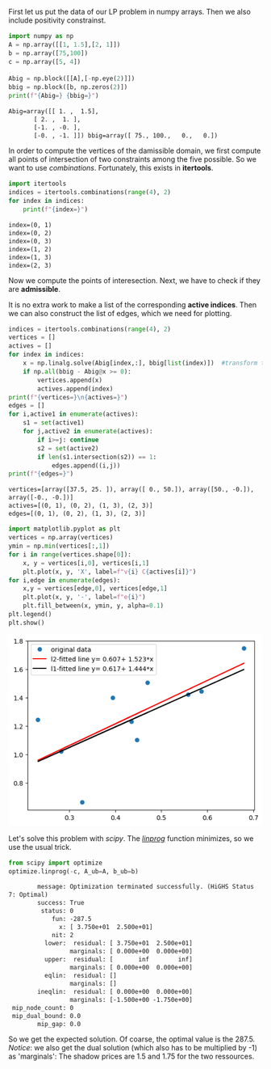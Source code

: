 First let us put the data of our LP problem in numpy arrays.
Then we also include positivity constrainst.


```python
import numpy as np
A = np.array([[1, 1.5],[2, 1]])
b = np.array([75,100])
c = np.array([5, 4])

Abig = np.block([[A],[-np.eye(2)]])
bbig = np.block([b, np.zeros(2)])
print(f"{Abig=} {bbig=}")
```

    Abig=array([[ 1. ,  1.5],
           [ 2. ,  1. ],
           [-1. , -0. ],
           [-0. , -1. ]]) bbig=array([ 75., 100.,   0.,   0.])


In order to compute the vertices of the damissible domain, we first compute all points of intersection of two constraints among the five possible. So we want to use *combinations*. Fortunately, this exists in **itertools**.


```python
import itertools
indices = itertools.combinations(range(4), 2)
for index in indices:
    print(f"{index=}")
```

    index=(0, 1)
    index=(0, 2)
    index=(0, 3)
    index=(1, 2)
    index=(1, 3)
    index=(2, 3)


Now we compute the points of interesection. Next, we have to check if they are **admissible**.

It is no extra work to make a list of the corresponding **active indices**. Then we can also construct the list of edges, which we need for plotting.


```python
indices = itertools.combinations(range(4), 2)
vertices = []
actives = []
for index in indices:
    x = np.linalg.solve(Abig[index,:], bbig[list(index)])  #transform tuple to list, one-dim np.array doesn't like tuple for fancy indexing
    if np.all(bbig - Abig@x >= 0): 
        vertices.append(x)
        actives.append(index)
print(f"{vertices=}\n{actives=}")
edges = []
for i,active1 in enumerate(actives):
    s1 = set(active1)
    for j,active2 in enumerate(actives):
        if i>=j: continue
        s2 = set(active2)
        if len(s1.intersection(s2)) == 1:
            edges.append((i,j))
print(f"{edges=}")
```

    vertices=[array([37.5, 25. ]), array([ 0., 50.]), array([50., -0.]), array([-0., -0.])]
    actives=[(0, 1), (0, 2), (1, 3), (2, 3)]
    edges=[(0, 1), (0, 2), (1, 3), (2, 3)]



```python
import matplotlib.pyplot as plt
vertices = np.array(vertices)
ymin = np.min(vertices[:,1])
for i in range(vertices.shape[0]):
    x, y = vertices[i,0], vertices[i,1]
    plt.plot(x, y, 'X', label=f"v{i} C{actives[i]}")
for i,edge in enumerate(edges):
    x,y = vertices[edge,0], vertices[edge,1]
    plt.plot(x, y, '-', label=f"e{i}")
    plt.fill_between(x, ymin, y, alpha=0.1)
plt.legend()
plt.show()

```


    
![png](output_6_0.png)
    


Let's solve this problem with *scipy*. The  [*linprog*](https://docs.scipy.org/doc/scipy/reference/generated/scipy.optimize.linprog.html) function minimizes, so we use the usual trick.


```python
from scipy import optimize
optimize.linprog(-c, A_ub=A, b_ub=b)
```




            message: Optimization terminated successfully. (HiGHS Status 7: Optimal)
            success: True
             status: 0
                fun: -287.5
                  x: [ 3.750e+01  2.500e+01]
                nit: 2
              lower:  residual: [ 3.750e+01  2.500e+01]
                     marginals: [ 0.000e+00  0.000e+00]
              upper:  residual: [       inf        inf]
                     marginals: [ 0.000e+00  0.000e+00]
              eqlin:  residual: []
                     marginals: []
            ineqlin:  residual: [ 0.000e+00  0.000e+00]
                     marginals: [-1.500e+00 -1.750e+00]
     mip_node_count: 0
     mip_dual_bound: 0.0
            mip_gap: 0.0



So we get the expected solution. Of coarse, the optimal value is the 287.5. *Notice*: we also get the dual solution (which also has to be multiplied by -1) 
as 'marginals':
The shadow prices are 1.5 and 1.75 for the two ressources.


```python

```
